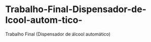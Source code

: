 # Trabalho-Final-Dispensador-de-lcool-autom-tico-
Trabalho Final (Dispensador de álcool automático)
